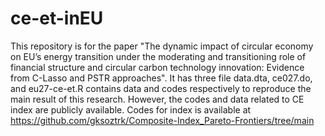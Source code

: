 # ce-et-inEU
This repository is for the paper "The dynamic impact of circular economy on EU’s energy transition under the moderating and transitioning role of financial structure and circular carbon technology innovation: Evidence from C-Lasso and PSTR approaches". It has three file data.dta, ce027.do, and eu27-ce-et.R contains data and codes respectively to reproduce the main result of this research. However, the codes and data related to CE index are publicly available. Codes for index is available at https://github.com/gksoztrk/Composite-Index_Pareto-Frontiers/tree/main
